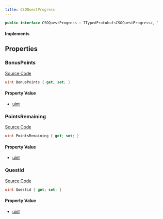 ```yaml
---
title: CSOQuestProgress
---
```


```csharp
public interface CSOQuestProgress : ITypedProtobuf<CSOQuestProgress>, INativeHandle
```

#### Implements

## Properties

### BonusPoints

[Source Code](https://github.com/swiftly-solution/swiftlys2/blob/beta/managed/src/SwiftlyS2.Generated/Protobufs/Interfaces/CSOQuestProgress.cs#L19)

```csharp
uint BonusPoints { get; set; }
```

#### Property Value

- [uint](https://learn.microsoft.com/dotnet/api/system.uint32)

### PointsRemaining

[Source Code](https://github.com/swiftly-solution/swiftlys2/blob/beta/managed/src/SwiftlyS2.Generated/Protobufs/Interfaces/CSOQuestProgress.cs#L16)

```csharp
uint PointsRemaining { get; set; }
```

#### Property Value

- [uint](https://learn.microsoft.com/dotnet/api/system.uint32)

### Questid

[Source Code](https://github.com/swiftly-solution/swiftlys2/blob/beta/managed/src/SwiftlyS2.Generated/Protobufs/Interfaces/CSOQuestProgress.cs#L13)

```csharp
uint Questid { get; set; }
```

#### Property Value

- [uint](https://learn.microsoft.com/dotnet/api/system.uint32)

